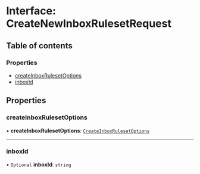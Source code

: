 # Interface: CreateNewInboxRulesetRequest

## Table of contents

### Properties

- [createInboxRulesetOptions](CreateNewInboxRulesetRequest.md#createinboxrulesetoptions)
- [inboxId](CreateNewInboxRulesetRequest.md#inboxid)

## Properties

### createInboxRulesetOptions

• **createInboxRulesetOptions**: [`CreateInboxRulesetOptions`](CreateInboxRulesetOptions.md)

___

### inboxId

• `Optional` **inboxId**: `string`
